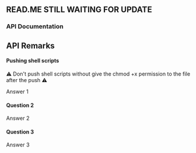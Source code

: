 ## READ.ME STILL WAITING FOR UPDATE 

### API Documentation

## API Remarks

#### Pushing shell scripts

⚠️ Don't push shell scripts without give the chmod +x permission to the file after the push ⚠️

Answer 1

#### Question 2

Answer 2

#### Question 3

Answer 3